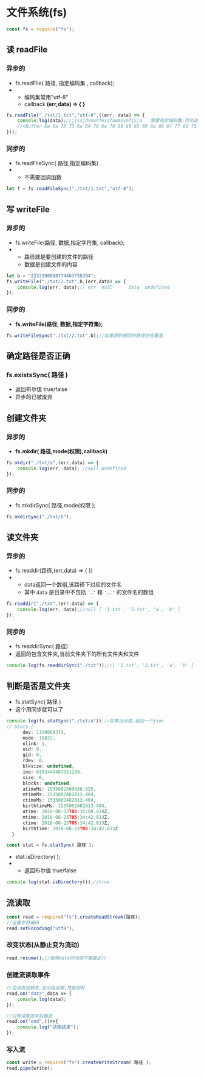 # 文件系统(fs)

```js
const fs = require("fs");
```

## 读   readFile

### 异步的

- fs.readFile( 路径, 指定编码集 , callback);
- - 编码集常用"utf-8"
  - callback   **(err,data) => { }**

```js
fs.readFile("./txt/1.txt","utf-8",((err, data) => {
    console.log(data);//jjssjdvnvhfeijfowmsvnfjs;a   需要指定编码集,否则返回的是
    //<Buffer 6a 6a 73 73 6a 64 76 6e 76 68 66 65 69 6a 66 6f 77 6d 73 76 6e 66 6a 73 3b 61>
}));
```

### 同步的

- fs.readFileSync( 路径,指定编码集)
- - 不需要回调函数

```js
let f = fs.readFileSync("./txt/1.txt","utf-8");
```

## 写   writeFile

### 异步的

- fs.writeFile(路径, 数据,指定字符集, callback);
- - 路径就是要创建的文件的路径
  - 数据是创建文件的内容

```js
let b = "2233390098774467758394";
fs.writeFile("./txt/2.txt",b,(err,data) => {
    console.log(err, data);// err  null      data  undefined
});

```

### 同步的

- **fs.writeFile(路径, 数据,指定字符集);**

```js
fs.writeFileSync("./txt/2.txt",b);//如果遇到相同的路径则会覆盖
```

## 确定路径是否正确

### fs.existsSync( 路径 )

- 返回布尔值   true/false    
- 异步的已被废弃

## 创建文件夹

### 异步的

- **fs.mkdir( 路径,mode(权限),callback)**

```js
fs.mkdir("./txt/a",(err,data) => {
    console.log(err, data); //null undefined
});
```

### 同步的

- fs.mkdirSync( 路径,mode(权限 );

```js
fs.mkdirSync("./txt/b");
```

## 读文件夹

### 异步的

- fs.readdir(路径,(err,data) => { })
- - data返回一个数组,该路径下对应的文件名
  - 其中 `data` 是目录中不包括 `'.'` 和 `'..'` 的文件名的数组 

```js
fs.readdir("./txt",(err,data) => {
    console.log(err, data);//null [ '1.txt', '2.txt', 'a', 'b' ]
});

```

### 同步的

- fs.readdirSync( 路径)
- 返回的包含文件夹,当前文件夹下的所有文件夹和文件

```js
console.log(fs.readdirSync("./txt"));//[ '1.txt', '2.txt', 'a', 'b' ]
```

## 判断是否是文件夹

- fs.statSync( 路径 ) 
- 这个用同步就可以了

```js
console.log(fs.statSync("./txt/a"));//如果没问题,返回一个json
// Stats {
      dev: 1119068372,
      mode: 16822,
      nlink: 1,
      uid: 0,
      gid: 0,
      rdev: 0,
      blksize: undefined,
      ino: 6192449487921299,
      size: 0,
      blocks: undefined,
      atimeMs: 1535002500938.025,
      mtimeMs: 1535002482813.404,
      ctimeMs: 1535002482813.404,
      birthtimeMs: 1535002482813.404,
      atime: 2018-08-23T05:35:00.938Z,
      mtime: 2018-08-23T05:34:42.813Z,
      ctime: 2018-08-23T05:34:42.813Z,
      birthtime: 2018-08-23T05:34:42.813Z 
  }
```

```js
const stat = fs.statSync( 路径 );
```

- stat.isDirectory( );
- - 返回布尔值  true/false

```js
console.log(stat.isDirectory());//true
```

## 流读取

```js
const read = require("fs").createReadStream(路径);
//设置字符编码
read.setEncoding("utf8");
```

### 改变状态(从静止变为流动)

```js
read.resume();//使用data时间则不需要此行
```

### 创建流读取事件

```js
//边读取边触发,会分组读取,性能较好
read.on("data",data => {
    console.log(data);
});

//只有读取完毕后触发
read.on("end",()=>{
    console.log("读取结束");
});
```

### 写入流

```javascript
const write = require("fs").createWriteStream( 路径 );
read.pipe(write);

```

